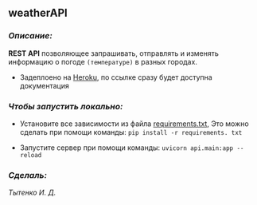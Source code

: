 ## __weatherAPI__

### __*Описание:*__

__REST API__ позволяющее запрашивать, отправлять и изменять информацию о погоде `(температуре)` в разных городах.

* Задеплоено на [Heroku](https://practice-2022.herokuapp.com/), по ссылке сразу будет доступна документация

### __*Чтобы запустить локально:*__

* Установите все зависимости из файла [requirements.txt](requirements.txt), Это можно сделать при помощи команды: 
`pip install -r requirements. txt`

* Запустите сервер при помощи команды:
`uvicorn api.main:app --reload`

### __*Сделаль:*__

*Тытенко И. Д.*